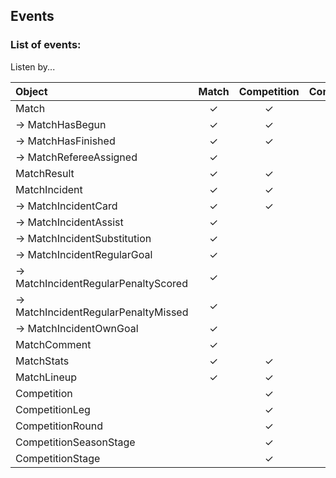 ## Events

### List of events:

Listen by...

| Object                              | Match | Competition | CompetitionSeasonStage | CompetitionRound | CompetitionStage | CompetitionLeg | Team | Athlete | Sport |
| :---------------------------------  | :---: | :---------: | :--------------------: | :--------------: | :--------------: | :------------: | :--: | :-----: | :---: |
| Match                               | ✓     | ✓           | ✓                      |                  |                  |                | ✓    |         |       |
| → MatchHasBegun                     | ✓     | ✓           | ✓                      |                  |                  |                | ✓    |         | ✓     |
| → MatchHasFinished                  | ✓     | ✓           | ✓                      |                  |                  |                | ✓    |         | ✓     |
| → MatchRefereeAssigned              | ✓     |             |                        |                  |                  |                |      |         |       |
| MatchResult                         | ✓     | ✓           |                        |                  |                  |                | ✓    |         |       |
| MatchIncident                       | ✓     | ✓           |                        |                  |                  |                | ✓    | ✓       |       |
| → MatchIncidentCard                 | ✓     | ✓           |                        |                  |                  |                | ✓    | ✓       |       |
| → MatchIncidentAssist               | ✓     |             |                        |                  |                  |                | ✓    | ✓       |       |
| → MatchIncidentSubstitution         | ✓     |             |                        |                  |                  |                | ✓    | ✓       |       |
| → MatchIncidentRegularGoal          | ✓     |             |                        |                  |                  |                | ✓    | ✓       |       |
| → MatchIncidentRegularPenaltyScored | ✓     |             |                        |                  |                  |                | ✓    | ✓       |       |
| → MatchIncidentRegularPenaltyMissed | ✓     |             |                        |                  |                  |                | ✓    | ✓       |       |
| → MatchIncidentOwnGoal              | ✓     |             |                        |                  |                  |                | ✓    | ✓       |       |
| MatchComment                        | ✓     |             |                        |                  |                  |                |      |         |       |
| MatchStats                          | ✓     | ✓           |                        |                  |                  |                | ✓    |         |       |
| MatchLineup                         | ✓     | ✓           |                        |                  |                  |                | ✓    | ✓       |       |
| Competition                         |       | ✓           |                        |                  |                  |                |      |         |       |
| CompetitionLeg                      |       | ✓           |                        |                  |                  | ✓              |      |         |       |
| CompetitionRound                    |       | ✓           |                        | ✓                |                  |                |      |         |       |
| CompetitionSeasonStage              |       | ✓           | ✓                      |                  |                  |                |      |         |       |
| CompetitionStage                    |       | ✓           |                        |                  | ✓                |                |      |         |       |